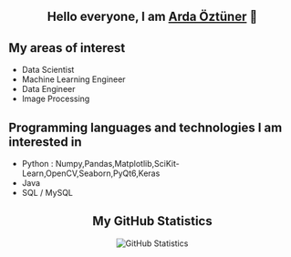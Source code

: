 <h2 align="center">Hello everyone, I am <a href="https://github.com/arda92a">Arda Öztüner</a> 👋</h2>

## My areas of interest
- Data Scientist
- Machine Learning Engineer
- Data Engineer
- Image Processing

## Programming languages ​​and technologies I am interested in
- Python : Numpy,Pandas,Matplotlib,SciKit-Learn,OpenCV,Seaborn,PyQt6,Keras
- Java
- SQL / MySQL

<h2 align="center">My GitHub Statistics</h2>
<p align="center">
  <img src="https://github-readme-stats.vercel.app/api?username=arda92a&show_icons=true&hide_title=true&count_private=true&hide=prs" alt="GitHub Statistics">
</p>
